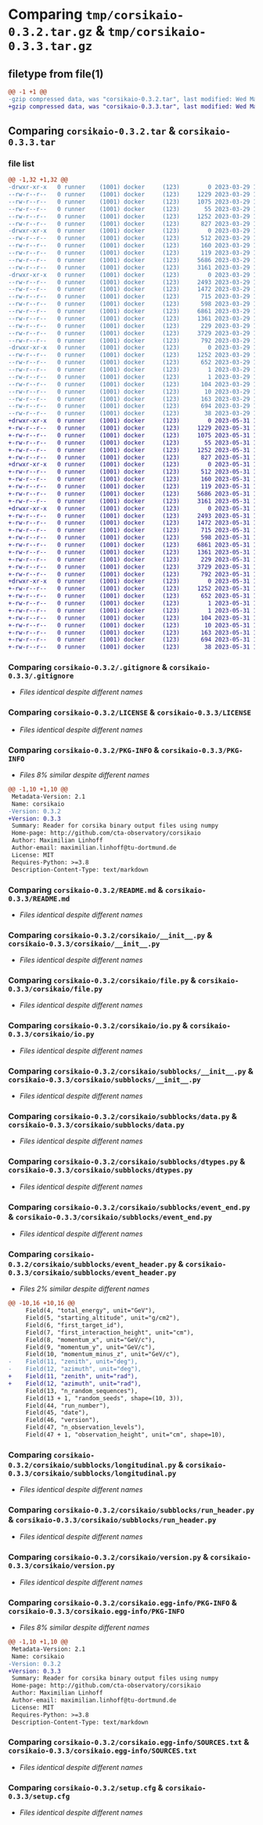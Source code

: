# Comparing `tmp/corsikaio-0.3.2.tar.gz` & `tmp/corsikaio-0.3.3.tar.gz`

## filetype from file(1)

```diff
@@ -1 +1 @@
-gzip compressed data, was "corsikaio-0.3.2.tar", last modified: Wed Mar 29 13:51:18 2023, max compression
+gzip compressed data, was "corsikaio-0.3.3.tar", last modified: Wed May 31 16:10:10 2023, max compression
```

## Comparing `corsikaio-0.3.2.tar` & `corsikaio-0.3.3.tar`

### file list

```diff
@@ -1,32 +1,32 @@
-drwxr-xr-x   0 runner    (1001) docker     (123)        0 2023-03-29 13:51:18.557168 corsikaio-0.3.2/
--rw-r--r--   0 runner    (1001) docker     (123)     1229 2023-03-29 13:51:04.000000 corsikaio-0.3.2/.gitignore
--rw-r--r--   0 runner    (1001) docker     (123)     1075 2023-03-29 13:51:04.000000 corsikaio-0.3.2/LICENSE
--rw-r--r--   0 runner    (1001) docker     (123)       55 2023-03-29 13:51:04.000000 corsikaio-0.3.2/MANIFEST.in
--rw-r--r--   0 runner    (1001) docker     (123)     1252 2023-03-29 13:51:18.557168 corsikaio-0.3.2/PKG-INFO
--rw-r--r--   0 runner    (1001) docker     (123)      827 2023-03-29 13:51:04.000000 corsikaio-0.3.2/README.md
-drwxr-xr-x   0 runner    (1001) docker     (123)        0 2023-03-29 13:51:18.553168 corsikaio-0.3.2/corsikaio/
--rw-r--r--   0 runner    (1001) docker     (123)      512 2023-03-29 13:51:04.000000 corsikaio-0.3.2/corsikaio/__init__.py
--rw-r--r--   0 runner    (1001) docker     (123)      160 2023-03-29 13:51:17.000000 corsikaio-0.3.2/corsikaio/_version.py
--rw-r--r--   0 runner    (1001) docker     (123)      119 2023-03-29 13:51:04.000000 corsikaio-0.3.2/corsikaio/constants.py
--rw-r--r--   0 runner    (1001) docker     (123)     5686 2023-03-29 13:51:04.000000 corsikaio-0.3.2/corsikaio/file.py
--rw-r--r--   0 runner    (1001) docker     (123)     3161 2023-03-29 13:51:04.000000 corsikaio-0.3.2/corsikaio/io.py
-drwxr-xr-x   0 runner    (1001) docker     (123)        0 2023-03-29 13:51:18.557168 corsikaio-0.3.2/corsikaio/subblocks/
--rw-r--r--   0 runner    (1001) docker     (123)     2493 2023-03-29 13:51:04.000000 corsikaio-0.3.2/corsikaio/subblocks/__init__.py
--rw-r--r--   0 runner    (1001) docker     (123)     1472 2023-03-29 13:51:04.000000 corsikaio-0.3.2/corsikaio/subblocks/data.py
--rw-r--r--   0 runner    (1001) docker     (123)      715 2023-03-29 13:51:04.000000 corsikaio-0.3.2/corsikaio/subblocks/dtypes.py
--rw-r--r--   0 runner    (1001) docker     (123)      598 2023-03-29 13:51:04.000000 corsikaio-0.3.2/corsikaio/subblocks/event_end.py
--rw-r--r--   0 runner    (1001) docker     (123)     6861 2023-03-29 13:51:04.000000 corsikaio-0.3.2/corsikaio/subblocks/event_header.py
--rw-r--r--   0 runner    (1001) docker     (123)     1361 2023-03-29 13:51:04.000000 corsikaio-0.3.2/corsikaio/subblocks/longitudinal.py
--rw-r--r--   0 runner    (1001) docker     (123)      229 2023-03-29 13:51:04.000000 corsikaio-0.3.2/corsikaio/subblocks/run_end.py
--rw-r--r--   0 runner    (1001) docker     (123)     3729 2023-03-29 13:51:04.000000 corsikaio-0.3.2/corsikaio/subblocks/run_header.py
--rw-r--r--   0 runner    (1001) docker     (123)      792 2023-03-29 13:51:04.000000 corsikaio-0.3.2/corsikaio/version.py
-drwxr-xr-x   0 runner    (1001) docker     (123)        0 2023-03-29 13:51:18.553168 corsikaio-0.3.2/corsikaio.egg-info/
--rw-r--r--   0 runner    (1001) docker     (123)     1252 2023-03-29 13:51:17.000000 corsikaio-0.3.2/corsikaio.egg-info/PKG-INFO
--rw-r--r--   0 runner    (1001) docker     (123)      652 2023-03-29 13:51:18.000000 corsikaio-0.3.2/corsikaio.egg-info/SOURCES.txt
--rw-r--r--   0 runner    (1001) docker     (123)        1 2023-03-29 13:51:17.000000 corsikaio-0.3.2/corsikaio.egg-info/dependency_links.txt
--rw-r--r--   0 runner    (1001) docker     (123)        1 2023-03-29 13:51:16.000000 corsikaio-0.3.2/corsikaio.egg-info/not-zip-safe
--rw-r--r--   0 runner    (1001) docker     (123)      104 2023-03-29 13:51:17.000000 corsikaio-0.3.2/corsikaio.egg-info/requires.txt
--rw-r--r--   0 runner    (1001) docker     (123)       10 2023-03-29 13:51:17.000000 corsikaio-0.3.2/corsikaio.egg-info/top_level.txt
--rw-r--r--   0 runner    (1001) docker     (123)      163 2023-03-29 13:51:04.000000 corsikaio-0.3.2/pyproject.toml
--rw-r--r--   0 runner    (1001) docker     (123)      694 2023-03-29 13:51:18.557168 corsikaio-0.3.2/setup.cfg
--rw-r--r--   0 runner    (1001) docker     (123)       38 2023-03-29 13:51:04.000000 corsikaio-0.3.2/setup.py
+drwxr-xr-x   0 runner    (1001) docker     (123)        0 2023-05-31 16:10:10.082941 corsikaio-0.3.3/
+-rw-r--r--   0 runner    (1001) docker     (123)     1229 2023-05-31 16:09:55.000000 corsikaio-0.3.3/.gitignore
+-rw-r--r--   0 runner    (1001) docker     (123)     1075 2023-05-31 16:09:55.000000 corsikaio-0.3.3/LICENSE
+-rw-r--r--   0 runner    (1001) docker     (123)       55 2023-05-31 16:09:55.000000 corsikaio-0.3.3/MANIFEST.in
+-rw-r--r--   0 runner    (1001) docker     (123)     1252 2023-05-31 16:10:10.082941 corsikaio-0.3.3/PKG-INFO
+-rw-r--r--   0 runner    (1001) docker     (123)      827 2023-05-31 16:09:55.000000 corsikaio-0.3.3/README.md
+drwxr-xr-x   0 runner    (1001) docker     (123)        0 2023-05-31 16:10:10.078941 corsikaio-0.3.3/corsikaio/
+-rw-r--r--   0 runner    (1001) docker     (123)      512 2023-05-31 16:09:55.000000 corsikaio-0.3.3/corsikaio/__init__.py
+-rw-r--r--   0 runner    (1001) docker     (123)      160 2023-05-31 16:10:09.000000 corsikaio-0.3.3/corsikaio/_version.py
+-rw-r--r--   0 runner    (1001) docker     (123)      119 2023-05-31 16:09:55.000000 corsikaio-0.3.3/corsikaio/constants.py
+-rw-r--r--   0 runner    (1001) docker     (123)     5686 2023-05-31 16:09:55.000000 corsikaio-0.3.3/corsikaio/file.py
+-rw-r--r--   0 runner    (1001) docker     (123)     3161 2023-05-31 16:09:55.000000 corsikaio-0.3.3/corsikaio/io.py
+drwxr-xr-x   0 runner    (1001) docker     (123)        0 2023-05-31 16:10:10.082941 corsikaio-0.3.3/corsikaio/subblocks/
+-rw-r--r--   0 runner    (1001) docker     (123)     2493 2023-05-31 16:09:55.000000 corsikaio-0.3.3/corsikaio/subblocks/__init__.py
+-rw-r--r--   0 runner    (1001) docker     (123)     1472 2023-05-31 16:09:55.000000 corsikaio-0.3.3/corsikaio/subblocks/data.py
+-rw-r--r--   0 runner    (1001) docker     (123)      715 2023-05-31 16:09:55.000000 corsikaio-0.3.3/corsikaio/subblocks/dtypes.py
+-rw-r--r--   0 runner    (1001) docker     (123)      598 2023-05-31 16:09:55.000000 corsikaio-0.3.3/corsikaio/subblocks/event_end.py
+-rw-r--r--   0 runner    (1001) docker     (123)     6861 2023-05-31 16:09:55.000000 corsikaio-0.3.3/corsikaio/subblocks/event_header.py
+-rw-r--r--   0 runner    (1001) docker     (123)     1361 2023-05-31 16:09:55.000000 corsikaio-0.3.3/corsikaio/subblocks/longitudinal.py
+-rw-r--r--   0 runner    (1001) docker     (123)      229 2023-05-31 16:09:55.000000 corsikaio-0.3.3/corsikaio/subblocks/run_end.py
+-rw-r--r--   0 runner    (1001) docker     (123)     3729 2023-05-31 16:09:55.000000 corsikaio-0.3.3/corsikaio/subblocks/run_header.py
+-rw-r--r--   0 runner    (1001) docker     (123)      792 2023-05-31 16:09:55.000000 corsikaio-0.3.3/corsikaio/version.py
+drwxr-xr-x   0 runner    (1001) docker     (123)        0 2023-05-31 16:10:10.082941 corsikaio-0.3.3/corsikaio.egg-info/
+-rw-r--r--   0 runner    (1001) docker     (123)     1252 2023-05-31 16:10:09.000000 corsikaio-0.3.3/corsikaio.egg-info/PKG-INFO
+-rw-r--r--   0 runner    (1001) docker     (123)      652 2023-05-31 16:10:10.000000 corsikaio-0.3.3/corsikaio.egg-info/SOURCES.txt
+-rw-r--r--   0 runner    (1001) docker     (123)        1 2023-05-31 16:10:09.000000 corsikaio-0.3.3/corsikaio.egg-info/dependency_links.txt
+-rw-r--r--   0 runner    (1001) docker     (123)        1 2023-05-31 16:10:07.000000 corsikaio-0.3.3/corsikaio.egg-info/not-zip-safe
+-rw-r--r--   0 runner    (1001) docker     (123)      104 2023-05-31 16:10:09.000000 corsikaio-0.3.3/corsikaio.egg-info/requires.txt
+-rw-r--r--   0 runner    (1001) docker     (123)       10 2023-05-31 16:10:09.000000 corsikaio-0.3.3/corsikaio.egg-info/top_level.txt
+-rw-r--r--   0 runner    (1001) docker     (123)      163 2023-05-31 16:09:55.000000 corsikaio-0.3.3/pyproject.toml
+-rw-r--r--   0 runner    (1001) docker     (123)      694 2023-05-31 16:10:10.086942 corsikaio-0.3.3/setup.cfg
+-rw-r--r--   0 runner    (1001) docker     (123)       38 2023-05-31 16:09:55.000000 corsikaio-0.3.3/setup.py
```

### Comparing `corsikaio-0.3.2/.gitignore` & `corsikaio-0.3.3/.gitignore`

 * *Files identical despite different names*

### Comparing `corsikaio-0.3.2/LICENSE` & `corsikaio-0.3.3/LICENSE`

 * *Files identical despite different names*

### Comparing `corsikaio-0.3.2/PKG-INFO` & `corsikaio-0.3.3/PKG-INFO`

 * *Files 8% similar despite different names*

```diff
@@ -1,10 +1,10 @@
 Metadata-Version: 2.1
 Name: corsikaio
-Version: 0.3.2
+Version: 0.3.3
 Summary: Reader for corsika binary output files using numpy
 Home-page: http://github.com/cta-observatory/corsikaio
 Author: Maximilian Linhoff
 Author-email: maximilian.linhoff@tu-dortmund.de
 License: MIT
 Requires-Python: >=3.8
 Description-Content-Type: text/markdown
```

### Comparing `corsikaio-0.3.2/README.md` & `corsikaio-0.3.3/README.md`

 * *Files identical despite different names*

### Comparing `corsikaio-0.3.2/corsikaio/__init__.py` & `corsikaio-0.3.3/corsikaio/__init__.py`

 * *Files identical despite different names*

### Comparing `corsikaio-0.3.2/corsikaio/file.py` & `corsikaio-0.3.3/corsikaio/file.py`

 * *Files identical despite different names*

### Comparing `corsikaio-0.3.2/corsikaio/io.py` & `corsikaio-0.3.3/corsikaio/io.py`

 * *Files identical despite different names*

### Comparing `corsikaio-0.3.2/corsikaio/subblocks/__init__.py` & `corsikaio-0.3.3/corsikaio/subblocks/__init__.py`

 * *Files identical despite different names*

### Comparing `corsikaio-0.3.2/corsikaio/subblocks/data.py` & `corsikaio-0.3.3/corsikaio/subblocks/data.py`

 * *Files identical despite different names*

### Comparing `corsikaio-0.3.2/corsikaio/subblocks/dtypes.py` & `corsikaio-0.3.3/corsikaio/subblocks/dtypes.py`

 * *Files identical despite different names*

### Comparing `corsikaio-0.3.2/corsikaio/subblocks/event_end.py` & `corsikaio-0.3.3/corsikaio/subblocks/event_end.py`

 * *Files identical despite different names*

### Comparing `corsikaio-0.3.2/corsikaio/subblocks/event_header.py` & `corsikaio-0.3.3/corsikaio/subblocks/event_header.py`

 * *Files 2% similar despite different names*

```diff
@@ -10,16 +10,16 @@
     Field(4, "total_energy", unit="GeV"),
     Field(5, "starting_altitude", unit="g/cm2"),
     Field(6, "first_target_id"),
     Field(7, "first_interaction_height", unit="cm"),
     Field(8, "momentum_x", unit="GeV/c"),
     Field(9, "momentum_y", unit="GeV/c"),
     Field(10, "momentum_minus_z", unit="GeV/c"),
-    Field(11, "zenith", unit="deg"),
-    Field(12, "azimuth", unit="deg"),
+    Field(11, "zenith", unit="rad"),
+    Field(12, "azimuth", unit="rad"),
     Field(13, "n_random_sequences"),
     Field(13 + 1, "random_seeds", shape=(10, 3)),
     Field(44, "run_number"),
     Field(45, "date"),
     Field(46, "version"),
     Field(47, "n_observation_levels"),
     Field(47 + 1, "observation_height", unit="cm", shape=10),
```

### Comparing `corsikaio-0.3.2/corsikaio/subblocks/longitudinal.py` & `corsikaio-0.3.3/corsikaio/subblocks/longitudinal.py`

 * *Files identical despite different names*

### Comparing `corsikaio-0.3.2/corsikaio/subblocks/run_header.py` & `corsikaio-0.3.3/corsikaio/subblocks/run_header.py`

 * *Files identical despite different names*

### Comparing `corsikaio-0.3.2/corsikaio/version.py` & `corsikaio-0.3.3/corsikaio/version.py`

 * *Files identical despite different names*

### Comparing `corsikaio-0.3.2/corsikaio.egg-info/PKG-INFO` & `corsikaio-0.3.3/corsikaio.egg-info/PKG-INFO`

 * *Files 8% similar despite different names*

```diff
@@ -1,10 +1,10 @@
 Metadata-Version: 2.1
 Name: corsikaio
-Version: 0.3.2
+Version: 0.3.3
 Summary: Reader for corsika binary output files using numpy
 Home-page: http://github.com/cta-observatory/corsikaio
 Author: Maximilian Linhoff
 Author-email: maximilian.linhoff@tu-dortmund.de
 License: MIT
 Requires-Python: >=3.8
 Description-Content-Type: text/markdown
```

### Comparing `corsikaio-0.3.2/corsikaio.egg-info/SOURCES.txt` & `corsikaio-0.3.3/corsikaio.egg-info/SOURCES.txt`

 * *Files identical despite different names*

### Comparing `corsikaio-0.3.2/setup.cfg` & `corsikaio-0.3.3/setup.cfg`

 * *Files identical despite different names*

